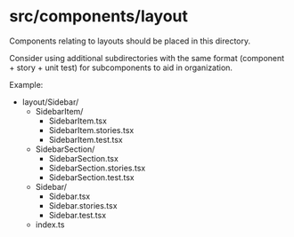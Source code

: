 # src/components/layout

Components relating to layouts should be placed in this directory.

Consider using additional subdirectories with the same format (component + story + unit test) for subcomponents to aid in organization.

Example:

- layout/Sidebar/
  - SidebarItem/
    - SidebarItem.tsx
    - SidebarItem.stories.tsx
    - SidebarItem.test.tsx
  - SidebarSection/
    - SidebarSection.tsx
    - SidebarSection.stories.tsx
    - SidebarSection.test.tsx
  - Sidebar/
    - Sidebar.tsx
    - Sidebar.stories.tsx
    - Sidebar.test.tsx
  - index.ts
